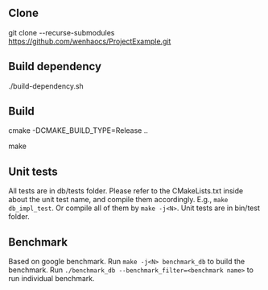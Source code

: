 ## Clone
   git clone --recurse-submodules https://github.com/wenhaocs/ProjectExample.git
## Build dependency
   ./build-dependency.sh
## Build
cmake -DCMAKE_BUILD_TYPE=Release ..

make

## Unit tests
All tests are in db/tests folder. Please refer to the CMakeLists.txt inside about the unit test name, and compile them accordingly. E.g., `make db_impl_test`. Or compile all of them by `make -j<N>`. Unit tests are in bin/test folder.

## Benchmark
Based on google benchmark. Run `make -j<N> benchmark_db` to build the benchmark. Run `./benchmark_db --benchmark_filter=<benchmark name>` to run individual benchmark.
